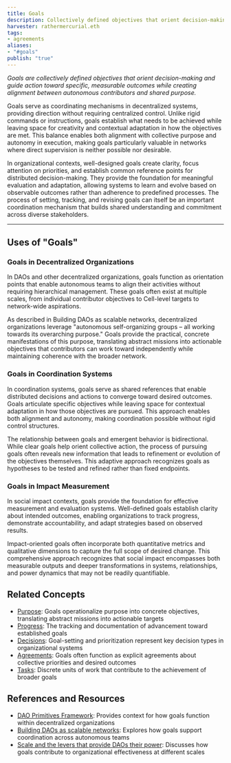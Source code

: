 ```yaml
---
title: Goals 
description: Collectively defined objectives that orient decision-making and action toward specific, measurable outcomes while maintaining alignment with shared purpose.
harvester: rathermercurial.eth
tags:
- agreements 
aliases:
- "#goals" 
publish: "true"
---
```


_Goals are collectively defined objectives that orient decision-making and guide action toward specific, measurable outcomes while creating alignment between autonomous contributors and shared purpose._

Goals serve as coordinating mechanisms in decentralized systems, providing direction without requiring centralized control. Unlike rigid commands or instructions, goals establish what needs to be achieved while leaving space for creativity and contextual adaptation in how the objectives are met. This balance enables both alignment with collective purpose and autonomy in execution, making goals particularly valuable in networks where direct supervision is neither possible nor desirable.

In organizational contexts, well-designed goals create clarity, focus attention on priorities, and establish common reference points for distributed decision-making. They provide the foundation for meaningful evaluation and adaptation, allowing systems to learn and evolve based on observable outcomes rather than adherence to predefined processes. The process of setting, tracking, and revising goals can itself be an important coordination mechanism that builds shared understanding and commitment across diverse stakeholders.

---

## Uses of "Goals"

### Goals in Decentralized Organizations

In DAOs and other decentralized organizations, goals function as orientation points that enable autonomous teams to align their activities without requiring hierarchical management. These goals often exist at multiple scales, from individual contributor objectives to Cell-level targets to network-wide aspirations.

As described in Building DAOs as scalable networks, decentralized organizations leverage "autonomous self-organizing groups – all working towards its overarching purpose." Goals provide the practical, concrete manifestations of this purpose, translating abstract missions into actionable objectives that contributors can work toward independently while maintaining coherence with the broader network.

### Goals in Coordination Systems

In coordination systems, goals serve as shared references that enable distributed decisions and actions to converge toward desired outcomes. Goals articulate specific objectives while leaving space for contextual adaptation in how those objectives are pursued. This approach enables both alignment and autonomy, making coordination possible without rigid control structures.

The relationship between goals and emergent behavior is bidirectional. While clear goals help orient collective action, the process of pursuing goals often reveals new information that leads to refinement or evolution of the objectives themselves. This adaptive approach recognizes goals as hypotheses to be tested and refined rather than fixed endpoints.

### Goals in Impact Measurement

In social impact contexts, goals provide the foundation for effective measurement and evaluation systems. Well-defined goals establish clarity about intended outcomes, enabling organizations to track progress, demonstrate accountability, and adapt strategies based on observed results.

Impact-oriented goals often incorporate both quantitative metrics and qualitative dimensions to capture the full scope of desired change. This comprehensive approach recognizes that social impact encompasses both measurable outputs and deeper transformations in systems, relationships, and power dynamics that may not be readily quantifiable.

## Related Concepts

- [Purpose](tags/purpose.md): Goals operationalize purpose into concrete objectives, translating abstract missions into actionable targets
- [Progress](tags/progress.md): The tracking and documentation of advancement toward established goals
- [Decisions](tags/decisions.md): Goal-setting and prioritization represent key decision types in organizational systems
- [Agreements](tags/agreements.md): Goals often function as explicit agreements about collective priorities and desired outcomes
- [Tasks](tags/tasks.md): Discrete units of work that contribute to the achievement of broader goals

## References and Resources

- [DAO Primitives Framework](notes/dao-primitives/framework/framework.md): Provides context for how goals function within decentralized organizations
- [Building DAOs as scalable networks](artifacts/network-evolution/Building%20DAOs%20as%20scalable%20networks.md): Explores how goals support coordination across autonomous teams
- [Scale and the levers that provide DAOs their power](artifacts/network-evolution/Scale%20and%20the%20levers%20that%20provide%20DAOs%20their%20power.md): Discusses how goals contribute to organizational effectiveness at different scales